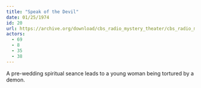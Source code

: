 ```yaml
---
title: "Speak of the Devil"
date: 01/25/1974
id: 20
url: https://archive.org/download/cbs_radio_mystery_theater/cbs_radio_mystery_theater-0001-0050.zip/cbs_radio_mystery_theater-0001-0050%2Fcbsrmt_0020_speak_of_the_devil.mp3
actors:
  - 69
  - 8
  - 35
  - 38
---
```

A pre-wedding spiritual seance leads to a young woman being tortured by a demon.